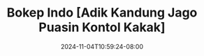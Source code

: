 --- 
title: "Bokep Indo [Adik Kandung Jago Puasin Kontol Kakak]"
description: "    Bokep Indo [Adik Kandung Jago Puasin Kontol Kakak] yandek   new"
date: 2024-11-04T10:59:24-08:00
file_code: "1jjgjfx7gv42"
draft: false
cover: "er95dp8twzhrx0fk.jpg"
tags: ["Bokep", "Indo", "Kandung", "Jago", "Puasin", "Kontol", "bokep-indo", "bokep-viral", "bokep-ig"]
length: 2501
fld_id: "1398016"
foldername: "Adik kakak Viral"
categories: ["Adik kakak Viral"]
views: 148
---